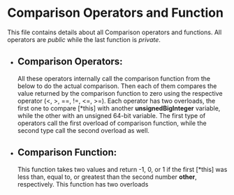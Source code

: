 # Comparison Operators and Function
This file contains details about all Comparison operators and functions. 
All operators are *public* while the last function is *private*.

- ## Comparison Operators:
  All these operators internally call the comparison function from the below to do the actual comparison.
  Then each of them compares the value returned by the comparison function to zero using the respective operator (<, >, ==, !=, <=, >=).
  Each operator has two overloads, the first one to compare [*this]
  with another **unsignedBigInteger** variable, while the other with an unsigned 64-bit variable.
  The first type of operators call the first overload of comparison function, while the second type call the second overload as well.
  
- ## Comparison Function:
  This function takes two values and return -1, 0, or 1 if the first [*this]
  was less than, equal to, or greatest than the second number **other**, respectively.
  This function has two overloads 

